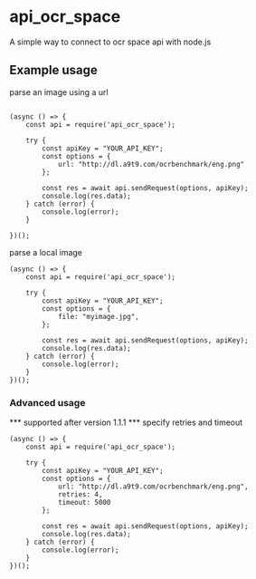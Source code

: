 # api_ocr_space
A simple way to connect to ocr space api with node.js

## Example usage

parse an image using a url
```

(async () => {
    const api = require('api_ocr_space');
    
    try {
        const apiKey = "YOUR_API_KEY";
        const options = {
            url: "http://dl.a9t9.com/ocrbenchmark/eng.png"
        };
        
        const res = await api.sendRequest(options, apiKey);
        console.log(res.data);
    } catch (error) {
        console.log(error);
    }

})();
```
parse a local image
```
(async () => {
    const api = require('api_ocr_space');
    
    try {
        const apiKey = "YOUR_API_KEY";
        const options = {
            file: "myimage.jpg",
        };
        
        const res = await api.sendRequest(options, apiKey);
        console.log(res.data);
    } catch (error) {
        console.log(error);
    }
})();

```


### Advanced usage
*** supported after version 1.1.1 ***
specify retries and timeout

```
(async () => {
    const api = require('api_ocr_space');
    
    try {
        const apiKey = "YOUR_API_KEY";
        const options = {
            url: "http://dl.a9t9.com/ocrbenchmark/eng.png",
            retries: 4,
            timeout: 5000
        };
        
        const res = await api.sendRequest(options, apiKey);
        console.log(res.data);
    } catch (error) {
        console.log(error);
    }
})();
```

